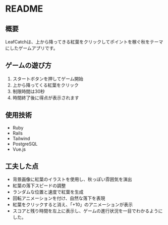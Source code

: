 # README

## 概要
LeafCatchは、上から降ってきる紅葉をクリックしてポイントを稼ぐ秋をテーマにしたゲームアプリです。

##  ゲームの遊び方
1. スタートボタンを押してゲーム開始
2. 上から降ってくる紅葉をクリック
3. 制限時間は30秒
4. 時間終了後に得点が表示されます

##  使用技術
- Ruby
- Rails
- Tailwind
- PostgreSQL
- Vue.js

## 工夫した点
- 背景画像に紅葉のイラストを使用し、秋っぽい雰囲気を演出
- 紅葉の落下スピードの調整
- ランダムな位置と速度で紅葉を生成
- 回転アニメーションを付け、自然な落下を表現
- 紅葉をクリックすると消え、「+10」のアニメーションが表示
- スコアと残り時間を左上に表示し、ゲームの進行状況を一目でわかるようにした。